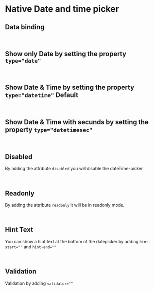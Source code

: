 # Native Date and time picker

## Data binding

<hhl-live-editor title="" style="overflow:none" htmlCode='
    <template>
    <div class="flex items-center gap-8 flex-wrap"> 
          <H_datetime label="Date" v-model="dato"></H_datetime>
          <H_input readonly :model-value="formatDate(dato)" label="Value"></H_input>
    </div>
    </template>
    <script>
      // import { * as dateFormat } from "components/utils/dateFormat";
      const { dateFormat } = fakeImport;
      const dato = ref(new Date());
      function formatDate(date) {
            if (date) {
                  return dateFormat.D_01_dec_2021_HHMMSS(date); 
            } else {
                  return "undefined"
            }            
      }
      return { dato, formatDate }
    </script>
'>
</hhl-live-editor>

<br>

## Show only Date by setting the property `type="date"`

<hhl-live-editor title="" style="overflow:none" htmlCode='
    <template>
    <div class="flex items-center gap-8 flex-wrap"> 
          <H_datetime type="date" label="Date" v-model="dato"></H_datetime>
          <H_input readonly :model-value="formatDate(dato)" label="Value"></H_input>
    </div>
    </template>
    <script>
      // import { * as dateFormat } from "components/utils/dateFormat";
      const { dateFormat } = fakeImport;
      const dato = ref(new Date());
      function formatDate(date) {
            if (date) {
                  return dateFormat.D_01_dec_2021_HHMMSS(date); 
            } else {
                  return "undefined"
            }            
      }
      return { dato, formatDate }
    </script>
'>
</hhl-live-editor>

<br>

## Show Date & Time by setting the property `type="datetime"` Default

<hhl-live-editor title="" style="overflow:none" htmlCode='
    <template>
    <div class="flex items-center gap-8 flex-wrap"> 
          <H_datetime type="datetime" label="Date" v-model="dato"></H_datetime>
          <H_input readonly :model-value="formatDate(dato)" label="Value"></H_input>
    </div>
    </template>
    <script>
      // import { * as dateFormat } from "components/utils/dateFormat";
      const { dateFormat } = fakeImport;
      const dato = ref(new Date());
      function formatDate(date) {
            if (date) {
                  return dateFormat.D_01_dec_2021_HHMMSS(date); 
            } else {
                  return "undefined"
            }            
      }
      return { dato, formatDate }
    </script>
'>
</hhl-live-editor>

<br>

## Show Date & Time with secunds by setting the property `type="datetimesec"`

<hhl-live-editor title="" style="overflow:none" htmlCode='
    <template>
    <div class="flex items-center gap-8 flex-wrap"> 
          <H_datetime type="datetimesec" label="Date" v-model="dato"></H_datetime>
          <H_input readonly :model-value="formatDate(dato)" label="Value"></H_input>
    </div>
    </template>
    <script>
      // import { * as dateFormat } from "components/utils/dateFormat";
      const { dateFormat } = fakeImport;
      const dato = ref(new Date());
      function formatDate(date) {
            if (date) {
                  return dateFormat.D_01_dec_2021_HHMMSS(date); 
            } else {
                  return "undefined"
            }            
      }
      return { dato, formatDate }
    </script>
'>
</hhl-live-editor>

<br>

## Disabled

By adding the attribute `disabled` you will disable the dateTime-picker

<hhl-live-editor title="" style="overflow:none" htmlCode='
    <template>
    <div class="flex items-center gap-8 flex-wrap"> 
          <H_datetime disabled label="Date" v-model="dato"></H_datetime>
          <H_input readonly :model-value="formatDate(dato)" label="Value"></H_input>
    </div>
    </template>
    <script>
      // import { * as dateFormat } from "components/utils/dateFormat";
      const { dateFormat } = fakeImport;
      const dato = ref(new Date());
      function formatDate(date) {
            if (date) {
                  return dateFormat.D_01_dec_2021_HHMMSS(date); 
            } else {
                  return "undefined"
            }            
      }
      return { dato, formatDate }
    </script>
'>
</hhl-live-editor>

<br>

## Readonly

By adding the attribute `readonly` it will be in readonly mode.

<hhl-live-editor title="" style="overflow:none" htmlCode='
    <template>
    <div class="flex items-center gap-8 flex-wrap"> 
          <H_datetime readonly label="Date" v-model="dato"></H_datetime>
          <H_input readonly :model-value="formatDate(dato)" label="Value"></H_input>
    </div>
    </template>
    <script>
      // import { * as dateFormat } from "components/utils/dateFormat";
      const { dateFormat } = fakeImport;
      const dato = ref(new Date());
      function formatDate(date) {
            if (date) {
                  return dateFormat.D_01_dec_2021_HHMMSS(date); 
            } else {
                  return "undefined"
            }            
      }
      return { dato, formatDate }
    </script>
'>
</hhl-live-editor>

<br>



## Hint Text

You can show a hint text at the bottom of the datepicker by adding `hint-start=""` and `hint-end=""`

<hhl-live-editor title="" style="overflow:none" htmlCode='
    <template>
    <div class="flex items-center gap-8 flex-wrap"> 
          <H_datetime  hint-start="hint-start." hint-end="hint-end." label="Date" v-model="dato"></H_datetime>
          <H_input readonly :model-value="formatDate(dato)" label="Value"></H_input>
    </div>
    </template>
    <script>
      // import { * as dateFormat } from "components/utils/dateFormat";
      const { dateFormat } = fakeImport;
      const dato = ref(new Date());
      function formatDate(date) {
            if (date) {
                  return dateFormat.D_01_dec_2021_HHMMSS(date); 
            } else {
                  return "undefined"
            }            
      }
      return { dato, formatDate }
    </script>
'>
</hhl-live-editor>

<br>


## Validation

Validation by adding `validator=""`

<hhl-live-editor title="" style="overflow:none" htmlCode='
    <template>
    <div class="flex items-center gap-8 flex"> 
          <H_datetime  label="Date" v-model="dato" :validator="[v.dateRequired]"></H_datetime>
          <H_input readonly :model-value="formatDate(dato)" label="Value"></H_input>
    </div>
    </template>
    <script>
        // import { validator } from "components/utils/validator";
        const { dateFormat, validator } = fakeImport;      
        const v = validator;
      const dato = ref(null);
      function formatDate(date) {
            if (date) {
                  return dateFormat.D_01_dec_2021_HHMMSS(date); 
            } else {
                  return "undefined"
            }            
      }
      return { dato, formatDate, v }
    </script>
'>
</hhl-live-editor>

<br>
